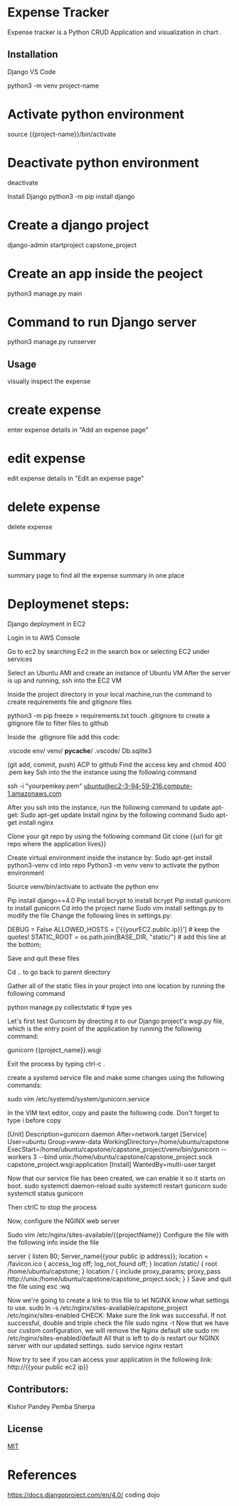 # Expense Tracker

Expense tracker is a Python CRUD Application and visualization in chart .

## Installation

Django
VS Code

python3 -m venv project-name

# Activate python environment 
source {{project-name}}/bin/activate 

# Deactivate python environment
deactivate

Install Django
python3 -m pip install django

# Create a django project
django-admin startproject capstone_project

# Create an app inside the peoject 
python3 manage.py main

# Command to run Django server
python3 manage.py runserver
## Usage

visually inspect the expense

# create expense
enter expense details in "Add an expense page"

# edit expense
edit expense details in "Edit an expense page"

# delete expense
delete expense 

# Summary
summary page to find all the expense summary in one place

# Deploymenet steps:
Django deployment in EC2

Login in to AWS Console

Go to ec2 by searching Ec2 in the search box or selecting EC2 under services

Select an Ubuntu AMI and create an instance of Ubuntu VM
After the server is up and running, ssh into the EC2 VM

Inside the project directory in your local machine,run the command to create requirements file and gitignore files

python3 -m pip freeze > requirements.txt
touch .gitignore to create a gitignore file to filter files to github

Inside the .gitignore file add this code:

.vscode
env/
venv/
__pycache__/
.vscode/
Db.sqlite3

(git add, commit, push) ACP to github
Find the access key and chmod 400 .pem key
Ssh into the the instance using the following command

 ssh -i "yourpemkey.pem" ubuntu@ec2-3-94-59-216.compute-1.amazonaws.com
 
After you ssh into the instance, run the following command to update apt-get:
Sudo apt-get update
Install nginx by the following command
Sudo apt-get install nginx

Clone your git repo by using the following command
Git clone {{url for git repo where the application lives}}

Create virtual environment inside the instance by:
Sudo apt-get install python3-venv
cd into repo
Python3 -m venv venv to activate the python environment

Source venv/bin/activate to activate the python env

Pip install django==4.0
Pip install bcrypt to install bcrypt
Pip install gunicorn to install gunicorn
Cd into the project name
Sudo vim install settings.py to modify the file
Change the following lines in settings.py:


DEBUG = False
ALLOWED_HOSTS = ['{{yourEC2.public.ip}}'] # keep the quotes!
STATIC_ROOT = os.path.join(BASE_DIR, "static/") # add this line at the bottom;

Save and quit these files

Cd .. to go back to parent directory

Gather all of the static files in your project into one location by running the following command

python manage.py collectstatic # type yes

Let's first test Gunicorn by directing it to our Django project's wsgi.py file, which is the entry point of the application by running the following command:

gunicorn {{project_name}}.wsgi

Exit the process by typing ctrl-c .


create a systemd service file and make some changes using the following commands:

sudo vim /etc/systemd/system/gunicorn.service

In the VIM text editor, copy and paste the following code. Don't forget to type i before copy 

[Unit]
Description=gunicorn daemon
After=network.target
[Service]
User=ubuntu
Group=www-data
WorkingDirectory=/home/ubuntu/capstone
ExecStart=/home/ubuntu/capstone/capstone_project/venv/bin/gunicorn --workers 3 --bind unix:/home/ubuntu/capstone/capstone_project.sock capstone_project.wsgi:application
[Install]
WantedBy=multi-user.target
                 
Now that our service file has been created, we can enable it so it starts on boot.
sudo systemctl daemon-reload
sudo systemctl restart gunicorn
sudo systemctl status gunicorn

Then ctrlC to stop the process

Now, configure the NGINX web server 

Sudo vim /etc/nginx/sites-available/{{projectName}}
Configure the file with the following info inside the file

server {
listen 80;
Server_name{{your public ip address}};
location = /favicon.ico { access_log off; log_not_found off; }
location /static/ {
root /home/ubuntu/capstone;
}
location / {
include proxy_params;
proxy_pass http://unix:/home/ubuntu/capstone/capstone_project.sock;
}
}
Save and quit the file using esc :wq

Now we're going to create a link to this file to let NGINX know what settings to use.
sudo ln -s /etc/nginx/sites-available/capstone_project /etc/nginx/sites-enabled
CHECK: Make sure the link was successful. If not successful, double and triple check the file
sudo nginx -t
Now that we have our custom configuration, we will remove the Nginx default site
sudo rm /etc/nginx/sites-enabled/default
All that is left to do is restart our NGINX server with our updated settings.
sudo service nginx restart

Now try to see if you can access your application in the following link:
http://{{your public ec2 ip}}


## Contributors:
Kishor Pandey
Pemba Sherpa

## License
[MIT](https://choosealicense.com/licenses/mit/)

# References
https://docs.djangoproject.com/en/4.0/
coding dojo